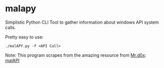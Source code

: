 # malapy
Simplistic Python CLI Tool to gather information about windows API system calls.

Pretty easy to use:
```
./malAPY.py -f <API Call>
```

Note: This program scrapes from the amazing resource from [Mr.d0x](https://twitter.com/mrd0x): [malAPI](https://malapi.io/)
